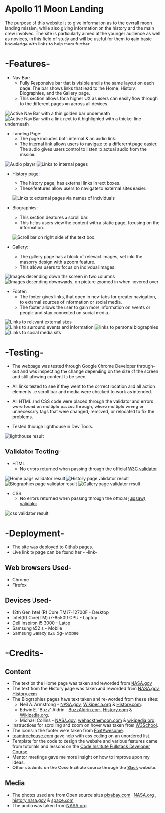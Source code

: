 # Apollo 11 Moon Landing
The purpose of this website is to give information as to the overall moon landing mission, while also giving information on the history and the main crew involved. The site is particularly aimed at the younger audience as well as novices, in this field of study and will be useful for them to gain basic knowledge with links to help them further.

# -Features-
- Nav Bar:
  * Fully Responsive bar that is visible and is the same layout on each page. The bar shows links that lead to the Home, History, Biographies, and the Gallery page.
  * This section allows for a higher UX as users can easily flow through to the different pages on across all devices.

![Active Nav Bar with a thin golden bar underneath](/assets/images/nav-bar.png)
![Active Nav Bar with a link next to it highlighted with a thicker line underneath](/assets/images/nav-bar2.png)

- Landing Page:
  * The page includes both internal & an audio link.
  * The internal link allows users to navigate to a differernt page easier. The audio gives users control to listen to actual audio from the mssion. 

![Audio player ](/assets/images/audio-link.png)
![Links to internal pages](/assets/images/internal-link.png)

- History page:
  * The history page, has external links in text boxes.
  * These features allow users to navigate to external sites easier.

  ![Links to external pages via names of individuals](/assets/images/external-links.png)

- Biographies:
  * This section deatures a scroll bar.
  * This helps users view the content with a static page, focusing on the information.

  ![Scroll bar on right side of the text box](/assets/images/scroll-bar.png)

- Gallery:
  * The gallery page has a block of relevant images, set into the masonry design with a zoom feature.
  * This allows users to focus on indivdual images.

![Images decending down the screen in two columns](/assets/images/gallery-picture.png)
![Images decending downwards, on picture zoomed in when hovered over ](/assets/images/gallery2.png)

- Footer:
   * The footer gives links, that open in new tabs for greater navigation, to external sources of information or social media.
   * The footer allows the user to gain more information on events or people and stay connected on social media.

![Links to relevant external sites](/assets/images/footer.png)
![Links to surround events and information](/assets/images/footer-2.png)
![links to personal biographies](/assets/images/footer-3.png)
![Links to social media sits ](/assets/images/footer-4.png)

# -Testing-
- The webpage was tested through Google Chrome Developer through-out and was inspecting the change depending on the size of the screen and still allowing content to be seen.

- All links tested to see if they went to the correct location and all action elements i.e scroll bar and media were checked to work as intended.

- All HTML and CSS code were placed through the validator and errors were found on multiple passes through, where multiple wrong or unnecessary tags that were changed, removed, or relocated to fix the problems.

- Tested through lighthouse in Dev Tools.

![lighthouse result](/assets/images/lighthouse-result.png)

## Validator Testing-
  - HTML
    * No errors returned when passing through the official [W3C validator](https://validator.w3.org/)

  ![Home page validator result](/assets/images/index-validator.png)
  ![History page validator result](/assets/images/history-validator.png)
  ![Biographies page validator result](/assets/images/bio-validator.png)
  ![Gallery page validator result](/assets/images/gallery-validator.png)

  - CSS
    * No errors returned when passing through the official [(Jigsaw) validator](https://jigsaw.w3.org/css-validator/)

  ![css validator result](/assets/images/css-validator.png)

# -Deployment-
- The site was deployed to Github pages.
- Live link to page can be found her - -link-

## Web browsers Used-
 - Chrome 
 - Firefox

## Devices Used-
 - 12th Gen Intel (R) Core TM i7-12700F - Desktop
 - Intel(R) Core(TM) i7-8550U CPU - Laptop
 - Dell Inspiron i5 3000 - Latop
 - Samsung a52 s - Mobile
 - Samsung Galaxy s20 5g- Mobile

# -Credits-
## Content
  - The text on the Home page was taken and reworded from [NASA.gov](https://www.nasa.gov/mission_pages/apollo/apollo11.html) 
  - The text from the History page was taken and reworded from [NASA.gov](https://www.nasa.gov/mission_pages/apollo/missions/index.html), [History.com](https://www.history.com/topics/space-exploration/moon-landing-1969)
  - The Biographies pages have text taken and re-worded from these sites:
    - Neil A. Armstrong - [NASA.gov](https://www.nasa.gov/centers/glenn/about/bios/neilabio.html), [Wikipedia.org](https://en.wikipedia.org/wiki/Neil_Armstrong) & [History.com](https://www.history.com/topics/space-exploration/neil-armstrong).
    - Edwin E. 'Buzz' Aldrin - [BuzzAldrin.com](https://buzzaldrin.com/biography/), [History.com](https://www.history.com/topics/space-exploration/buzz-aldrin) & [Wikipedia.org](https://en.wikipedia.org/wiki/Buzz_Aldrin).
    - Michael Collins - [NASA.gov](https://www.nasa.gov/astronautprofiles/collins/), [wehackthemoon.com](https://wehackthemoon.com/bios/michael-collins) & [wikipedia.org](https://en.wikipedia.org/wiki/Michael_Collins_(astronaut)).
  - Instructions for scrolling and zoom on hover was taken from [W3School](https://www.w3schools.com/cssref/pr_pos_overflow.php).
  - The icons in the footer were taken from [FontAwesome](https://fontawesome.com/).
  - [teamtreehouse.com](https://teamtreehouse.com/community/element-a-not-allowed-as-a-child-of-element-ul-in-this-context) gave help with css coding on an unordered list.
  - Template for the code to design the website and various features came from tutorials and lessons on the [Code Institute Fullstack Developer Course](https://codeinstitute.net/).
  - Mentor meetings gave me more insight on how to improve upon my ideas.
  - Other students on the Code Insitiute course through the [Slack](https://slack.com/intl/en-gb/get-started#/createnew) website.

  ## Media
  - The photos used are from Open source sites [pixabay.com](https://pixabay.com/) , [NASA.org](https://www.nasa.gov/) , [history.nasa.gov](https://history.nasa.gov/ap11ann/kippsphotos/apollo.html) & [space.com](https://www.space.com/apollo-11-astronauts-quarantined-after-splashdown.html)
  - The audio was taken from [NASA.org](https://www.nasa.gov/wav/62284main_onesmall2.wav)
